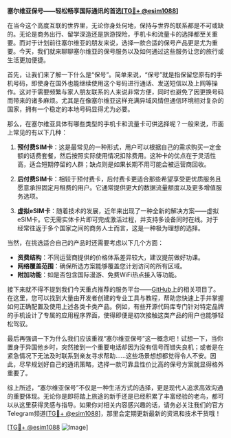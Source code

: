 **塞尔维亚保号——轻松畅享国际通讯的首选[[TG💪+ @esim1088](https://t.me/s/esim1088)]**

在当今这个高度互联的世界里，无论你身处何地，保持与世界的联系都是不可或缺的。无论是商务出行、留学深造还是旅游探险，手机卡和流量卡的选择都至关重要。而对于计划前往塞尔维亚的朋友来说，选择一款合适的保号产品更是尤为重要。今天，我们就来聊聊塞尔维亚的保号服务以及如何通过这些服务让您的旅行或生活更加便捷。

首先，让我们来了解一下什么是“保号”。简单来说，“保号”就是指保留您原有的手机号码，即使身在国外也能继续使用这个号码进行通话、发送短信以及上网等操作。这对于需要频繁与家人朋友联系的人来说非常方便，同时也避免了因更换号码而带来的诸多麻烦。尤其是在像塞尔维亚这样充满异域风情但通信环境相对复杂的国家，拥有一个稳定的本地号码显得尤为必要。

那么，在塞尔维亚具体有哪些类型的手机卡和流量卡可供选择呢？一般来说，市面上常见的有以下几种：

1. **预付费SIM卡**：这是最常见的一种形式，用户可以根据自己的需求购买一定金额的话费套餐，然后按照实际使用情况扣除费用。这种卡的优点在于灵活性高，适合短期停留的人群；缺点则是如果长期不用可能会被运营商回收。

2. **后付费SIM卡**：相较于预付费卡，后付费卡更适合那些希望享受更优质服务且愿意承担固定月租费的用户。它通常提供更大的数据流量额度以及更多增值服务选项。

3. **虚拟eSIM卡**：随着技术的发展，近年来出现了一种全新的解决方案——虚拟eSIM卡。它无需实体卡片即可完成激活过程，并支持多设备同时在线。对于经常往返于多个国家之间的商务人士而言，这是一种极为理想的选择。

当然，在挑选适合自己的产品时还需要考虑以下几个方面：
- **资费结构**：不同运营商提供的价格体系差异较大，建议提前做好功课。
- **网络覆盖范围**：确保所选方案能够覆盖您计划访问的所有区域。
- **附加功能**：如是否包含国际漫游、免费WiFi热点接入等功能。

接下来就不得不提到我们今天重点推荐的服务平台——[GitHub](https://github.com/)上的相关项目了。在这里，您可以找到大量由开发者创建的专业工具与教程，帮助您快速上手并掌握如何正确配置及使用上述各类卡类产品。例如，有些开源代码库专门针对特定品牌的手机设计了专属的应用程序界面，使得即便是初次接触这类产品的用户也能够轻松驾驭。

最后再强调一下为什么我们应该重视“塞尔维亚保号”这一概念吧！试想一下，当你置身于异国他乡时，突然接到一个重要电话却因为没有信号而错失良机；或者是在紧急情况下无法及时联系到亲友寻求帮助……这些场景想想都觉得令人不安。因此，尽早规划好自己的通讯策略，选择一款可靠且性价比高的保号方案就显得格外重要了。

综上所述，“塞尔维亚保号”不仅是一种生活方式的选择，更是现代人追求高效沟通的重要体现。无论你是即将踏上旅途的新手还是已经积累了丰富经验的老鸟，都可以从这里获得灵感与指导。如果你对相关内容感兴趣的话，请务必关注我们的官方Telegram频道[[TG💪+ @esim1088](https://t.me/s/esim1088)]，那里会定期更新最新的资讯和技术干货哦！

[[TG💪+ @esim1088](https://t.me/s/esim1088) ![Image](https://i.postimg.cc/4NQfJmqS/Snipaste-2025-05-13-00-14-12.png)]